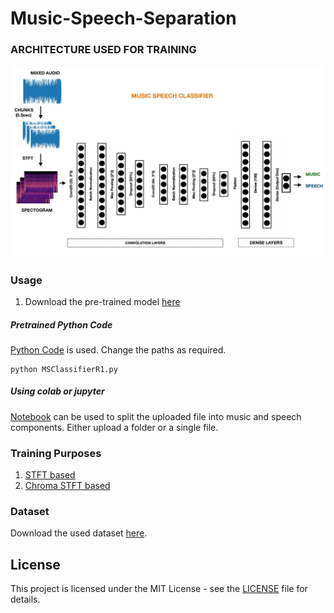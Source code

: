 # Music-Speech-Separation


### ARCHITECTURE USED FOR TRAINING

![MusicSpeechClassifier](MusicSpeechClassifier.jpg)


### Usage

1. Download the pre-trained model [here](https://drive.google.com/file/d/1-8ghpk711viQxyKR-acVk0_ZRrV7-hd4/view?usp=sharing)

##### Pretrained Python Code

[Python Code](MSClassifierR1.py) is used. Change the paths as required.
```
python MSClassifierR1.py
```


##### Using colab or jupyter

[Notebook](MSClassifierR1.ipynb) can be used to split the uploaded file into music and speech components. Either upload a folder or a single file.


### Training Purposes

1. [STFT based](MSClassifierV2.ipynb) 
2. [Chroma STFT based](MSClassifierV3.ipynb)

   
### Dataset
Download the used dataset [here]().


## License

This project is licensed under the MIT License - see the [LICENSE](https://github.com/its-rajesh/Music-Speech-Separation/blob/b6da80795893de3c17791d43e1e21da5e56ab554/LICENSE) file for details.

